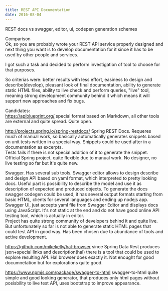 ```yaml
---
title: REST API Documentation
date: 2016-08-04
---
```

REST docs vs swagger, editor, ui, codepen generation schemes

Comparison  
Ok, so you are probably wrote your REST API service properly designed and next thing you want is to develop documentation for it since it has to be used by other people and services.

I got such a task and decided to perform investigation of tool to choose for that purposes.

So criterias were: better results with less effort, easiness to design and describe(develop), pleasant look of final documentation, ability to generate static HTML files, ability to live check and perform queries, "live" tool, meaning strong development community behind it which means it will support new approaches and fix bugs.

Candidates:  
<https://apiblueprint.org/> special format based on Markdown, all other tools are external and quite spread. Quite open.

<http://projects.spring.io/spring-restdocs/> Spring REST Docs. Requeres much of manual work, so basically automatically generates snippets based on unit tests written in a special way. Snippets could be used after in a documentation as excerpts.  
Tests fails if there is not special addition of it to generate the snippet. Official Spring project, quite flexible due to manual work. No designer, no live testing so far but it's quite new.

Swagger. Has several sub tools. Swagger editor allows to design describe and design API based on yaml format, which interpreted to pretty looking docs. Useful part is possibility to describe the model and use it as description of expected and produced objects. To generate the docs swagger codegen could be used, it has several output formats starting from basic HTML, clients for several languages and ending up nodejs app.  
Swagger UI, just accepts yaml file from Swagger Editor and displays docs using JavaScript. It's not static at the end and do not have good online API testing tool, which is actually in editor.  
Project has quite strong community of developers behind it and quite live.  
But unfortunately so far is not able to generate static HTML pages that could test API in good way. Has been chosen due to abundance of tools and active development.

<https://github.com/mikekelly/hal-browser> since Spring Data Rest produces json+special links and description(hal) there is a tool that could be used to explore resulting API. Hal browser does exactly it. Not enought for good documnetation but for explorations quite good.

<https://www.npmjs.com/package/swagger-to-html> swagger-to-html quite simple and good looking generator, that produces only html pages without posisbility to live test API, uses bootstrap to improve appearance.
